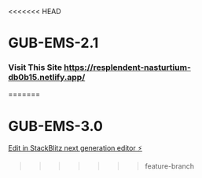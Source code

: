<<<<<<< HEAD
# GUB-EMS-2.1

### Visit This Site https://resplendent-nasturtium-db0b15.netlify.app/
=======
# GUB-EMS-3.0

[Edit in StackBlitz next generation editor ⚡️](https://stackblitz.com/~/github.com/sabbirahmed404/GUB-EMS-3.0)
>>>>>>> feature-branch
